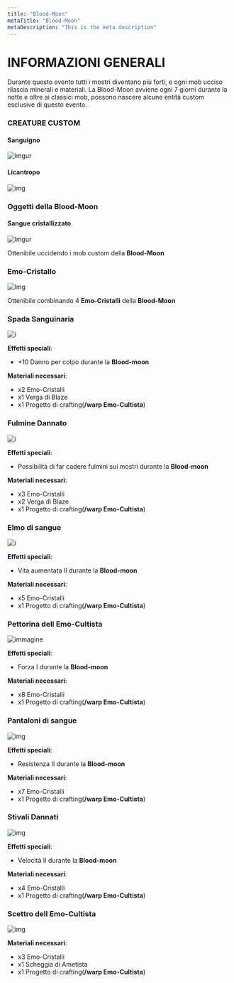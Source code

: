 ```yaml
---
title: "Blood-Moon"
metaTitle: "Blood-Moon"
metaDescription: "This is the meta description"
---
```

# INFORMAZIONI GENERALI

Durante questo evento tutti i mostri diventano più forti, e ogni mob ucciso rilascia minerali e materiali. La Blood-Moon avviene ogni 7 giorni durante la notte e oltre ai classici mob, possono nascere alcune entità custom esclusive di questo evento.

### CREATURE CUSTOM

#### Sanguigno

![Imgur](https://i.imgur.com/m5vLkg9.png)

#### Licantropo

![img](https://i.imgur.com/3rVe9K1.png)

### Oggetti della **Blood-Moon**

#### Sangue cristallizzato

![Imgur](https://imgur.com/yRK0IxP.png)

Ottenibile uccidendo i mob custom della **Blood-Moon**

### Emo-Cristallo

![Img](https://cdn.discordapp.com/attachments/1006224188912181339/1044367766641180792/image.png)

Ottenibile combinando 4 **Emo-Cristalli** della **Blood-Moon**

### Spada Sanguinaria

![i](https://cdn.discordapp.com/attachments/1006224188912181339/1044367937315803136/image.png)

**Effetti speciali**:
- +10 Danno per colpo durante la **Blood-moon**

**Materiali necessari**:
- x2 Emo-Cristalli
- x1 Verga di Blaze
- x1 Progetto di crafting(**/warp Emo-Cultista**)

### Fulmine Dannato

![i](https://cdn.discordapp.com/attachments/1006224188912181339/1044367866838929440/image.png)

**Effetti speciali**:
- Possibilità di far cadere fulmini sui mostri durante la **Blood-moon**

**Materiali necessari**:
- x3 Emo-Cristalli
- x2 Verga di Blaze
- x1 Progetto di crafting(**/warp Emo-Cultista**)

### Elmo di sangue

![i](https://cdn.discordapp.com/attachments/1006224188912181339/1044368074461159506/image.png)

**Effetti speciali**:
- Vita aumentata II durante la **Blood-moon**

**Materiali necessari**:
- x5 Emo-Cristalli
- x1 Progetto di crafting(**/warp Emo-Cultista**)

### Pettorina dell Emo-Cultista

![immagine](https://user-images.githubusercontent.com/86102553/203357176-52121ab4-ae70-4a21-9fc2-f59280039eb2.png)

**Effetti speciali**:
- Forza I durante la **Blood-moon**

**Materiali necessari**:
- x8 Emo-Cristalli
- x1 Progetto di crafting(**/warp Emo-Cultista**)

### Pantaloni di sangue

![img](https://cdn.discordapp.com/attachments/1006224188912181339/1044368200789405756/image.png)

**Effetti speciali**:
- Resistenza II durante la **Blood-moon**

**Materiali necessari**:
- x7 Emo-Cristalli
- x1 Progetto di crafting(**/warp Emo-Cultista**)

### Stivali Dannati

![img](https://cdn.discordapp.com/attachments/1006224188912181339/1044368285526937701/image.png)

**Effetti speciali**:
- Velocità II durante la **Blood-moon**

**Materiali necessari**:
- x4 Emo-Cristalli
- x1 Progetto di crafting(**/warp Emo-Cultista**)

### Scettro dell Emo-Cultista

![img](https://cdn.discordapp.com/attachments/1006224188912181339/1044368005271924796/image.png) 

**Materiali necessari**:
- x3 Emo-Cristalli
- x1 Scheggia di Ametista
- x1 Progetto di crafting(**/warp Emo-Cultista**)




